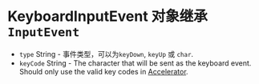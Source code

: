 # KeyboardInputEvent 对象继承`InputEvent`

* `type` String - 事件类型，可以为`keyDown`, `keyUp` 或 `char`.
* `keyCode` String - The character that will be sent as the keyboard event. Should only use the valid key codes in [Accelerator](../accelerator.md).
